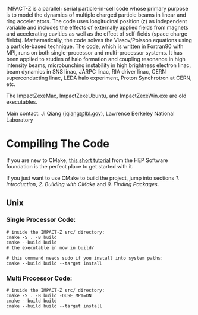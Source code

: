 IMPACT-Z is a parallel+serial particle-in-cell code whose primary purpose is to
model the dynamics of multiple charged particle beams in linear and ring acceler
ators. The code uses longitudinal position (z) as independent variable and 
includes the effects of externally applied fields from magnets and accelerating 
cavities as well as the effect of self-fields (space charge fields). Mathematically,
the code solves the Vlasov/Poisson equations using a particle-based technique. 
The code, which is written in Fortran90 with MPI, runs on both single-processor 
and multi-processor systems. It has been applied to studies of halo formation and
coupling resonance in high intensity beams, microbunching instability in high 
brightness electron linac, beam dynamics in SNS linac, JARPC linac, RIA driver 
linac, CERN superconducting linac, LEDA halo experiment, Proton Synchrotron at 
CERN, etc.


The ImpactZexeMac, ImpactZexeUbuntu, and ImpactZexeWin.exe are old executables.

Main contact: Ji Qiang (jqiang@lbl.gov), Lawrence Berkeley National Laboratory

# Compiling The Code

If you are new to CMake, [this short tutorial](https://hsf-training.github.io/hsf-training-cmake-webpage/) from the HEP Software foundation is the perfect place to get started with it.

If you just want to use CMake to build the project, jump into sections *1. Introduction*, *2. Building with CMake* and *9. Finding Packages*.

## Unix

### Single Processor Code:

```shell script
# inside the IMPACT-Z src/ directory:
cmake -S . -B build
cmake --build build
# the executable in now in build/

# this command needs sudo if you install into system paths:
cmake --build build --target install
```

### Multi Processor Code:

```shell script
# inside the IMPACT-Z src/ directory:
cmake -S . -B build -DUSE_MPI=ON
cmake --build build
cmake --build build --target install

